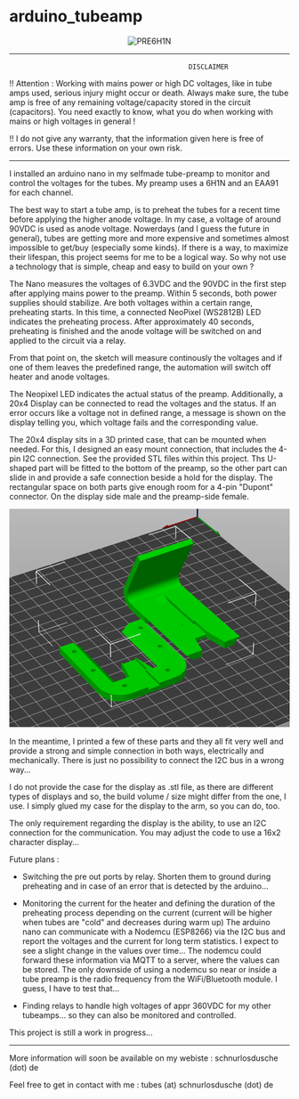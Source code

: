 # arduino_tubeamp

<p align="center">
  <img src="https://github.com/schnurlosdusche/arduino_tubeamp/blob/main/PRE_1.png" width="640" title="PRE6H1N">
</p>

--------------------------------------------------------------------------------------------------
                                                 DISCLAIMER

!! Attention : Working with mains power or high DC voltages, like in tube amps used,
serious injury might occur or death. Always make sure, the tube amp is free of any
remaining voltage/capacity stored in the circuit (capacitors). You need exactly to know,
what you do when working with mains or high voltages in general !

!! I do not give any warranty, that the information given here is free of errors.
Use these information on your own risk. 

--------------------------------------------------------------------------------------------------

I installed an arduino nano in my selfmade tube-preamp to monitor and control the voltages for 
the tubes. My preamp uses a 6H1N and an EAA91 for each channel. 

The best way to start a tube amp, is to preheat the tubes for a recent time before applying the
higher anode voltage. In my case, a voltage of around 90VDC is used as anode voltage.
Nowerdays (and I guess the future in general), tubes are getting more and more expensive and
sometimes almost impossible to get/buy (especially some kinds). If there is a way, to maximize
their lifespan, this project seems for me to be a logical way. So why not use a technology
that is simple, cheap and easy to build on your own ?

The Nano measures the voltages of 6.3VDC and the 90VDC in the first step after applying mains
power to the preamp. Within 5 seconds, both power supplies should stabilize. Are both voltages within
a certain range, preheating starts. In this time, a connected NeoPixel (WS2812B) LED indicates the
preheating process. After approximately 40 seconds, preheating is finished and the anode voltage
will be switched on and applied to the circuit via a relay.

From that point on, the sketch will measure continously the voltages and if one of them leaves
the predefined range, the automation will switch off heater and anode voltages.

The Neopixel LED indicates the actual status of the preamp. Additionally, a 20x4 Display can be 
connected to read the voltages and the status. If an error occurs like a voltage not in defined range,
a message is shown on the display telling you, which voltage fails and the corresponding value.

The 20x4 display sits in a 3D printed case, that can be mounted when needed. For this, I designed
an easy mount connection, that includes the 4-pin I2C connection. See the provided STL files within this
project. Ths U-shaped part will be fitted to the bottom of the preamp, so the other part can slide 
in and provide a safe connection beside a hold for the display. The rectangular space on both parts
give enough room for a 4-pin "Dupont" connector. On the display side male and the preamp-side female.

<p align="center">
  <img src="https://github.com/schnurlosdusche/arduino_tubeamp/blob/main/I2C_Displaymount_3.png" width="640" title="PRE6H1N">
</p>


In the meantime, I printed a few of these parts and they all fit very well and provide a strong and
simple connection in both ways, electrically and mechanically. There is just no possibility to 
connect the I2C bus in a wrong way... 

I do not provide the case for the display as .stl file, as there are different types of displays
and so, the build volume / size might differ from the one, I use. I simply glued my case for the 
display to the arm, so you can do, too. 

The only requirement regarding the display is the ability, to use an I2C connection for the
communication. You may adjust the code to use a 16x2 character display...

Future plans :

- Switching the pre out ports by relay. Shorten them to ground during preheating and in case of
an error that is detected by the arduino...

- Monitoring the current for the heater and defining the duration of the preheating process depending
on the current (current will be higher when tubes are "cold" and decreases during warm up)
The arduino nano can communicate with a Nodemcu (ESP8266) via the I2C bus and report the voltages 
and the current for long term statistics. I expect to see a slight change in the values over time...
The nodemcu could forward these information via MQTT to a server, where the values can be stored.
The only downside of using a nodemcu so near or inside a tube preamp is the radio frequency from the
WiFi/Bluetooth module. I guess, I have to test that... 

- Finding relays to handle high voltages of appr 360VDC for my other tubeamps... so they can also be 
monitored and controlled.

This project is still a work in progress...

----------------------------------------------------------------------------------------------------

More information will soon be available on my webiste : schnurlosdusche (dot) de

Feel free to get in contact with me : tubes (at) schnurlosdusche (dot) de
